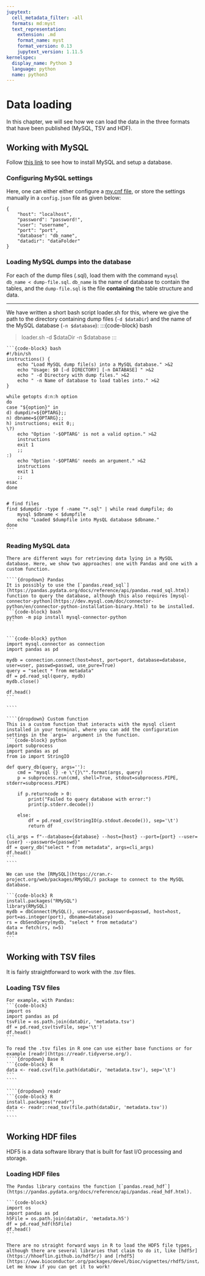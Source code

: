 ```yaml
---
jupytext:
  cell_metadata_filter: -all
  formats: md:myst
  text_representation:
    extension: .md
    format_name: myst
    format_version: 0.13
    jupytext_version: 1.11.5
kernelspec:
  display_name: Python 3
  language: python
  name: python3
---
```


# Data loading
In this chapter, we will see how we can load the data in the three formats that have been published (MySQL, TSV and HDF).

## Working with MySQL 
Follow [this link](https://dev.mysql.com/doc/mysql-getting-started/en/) to see how to install MySQL and setup a database.

### Configuring MySQL settings
Here, one can either either configure a [my.cnf file](https://dev.mysql.com/doc/refman/8.0/en/option-files.html), or store the settings manually in a `config.json` file as given below:

```
{
    "host": "localhost", 
    "password": "password!", 
    "user": "username", 
    "port": "port", 
    "database": "db_name", 
    "datadir": "dataFolder"
}
```

### Loading MySQL dumps into the database
For each of the dump files (.sql), load them with the command `mysql db_name < dump-file.sql`. `db_name` is the name of database to contain the tables, and the `dump-file.sql` is the file **containing** the table structure and data.
****
We have written a short bash script loader.sh for this, where we give the path to the directory containing dump files (`-d $dataDir`) and the name of the MySQL database (`-n $database`):
:::{code-block} bash
> loader.sh -d $dataDir -n $database
:::

````{dropdown} Script: loader.sh
```{code-block} bash
#!/bin/sh
instructions() {
    echo "Load MySQL dump file(s) into a MySQL database." >&2
    echo "Usage: $0 [-d DIRECTORY] [-n DATABASE] " >&2
    echo " -d Directory with dump files." >&2
    echo " -n Name of database to load tables into." >&2
}

while getopts d:n:h option
do
case "${option}" in
d) dumpdir=${OPTARG};;
n) dbname=${OPTARG};;
h) instructions; exit 0;;
\?)
    echo "Option '-$OPTARG' is not a valid option." >&2
    instructions
    exit 1
    ;;
:)
    echo "Option '-$OPTARG' needs an argument." >&2
    instructions
    exit 1
    ;;
esac
done


# find files
find $dumpdir -type f -name "*.sql" | while read dumpfile; do
    mysql $dbname < $dumpfile
    echo "Loaded $dumpfile into MysQL database $dbname." 
done
```
````

### Reading MySQL data

`````{tabbed} Python
There are different ways for retrieving data lying in a MySQL database. Here, we show two approaches: one with Pandas and one with a custom function.

````{dropdown} Pandas
It is possibly to use the [`pandas.read_sql`](https://pandas.pydata.org/docs/reference/api/pandas.read_sql.html) function to query the database, although this also requires [mysql-connector-python](https://dev.mysql.com/doc/connector-python/en/connector-python-installation-binary.html) to be installed.
```{code-block} bash
python -m pip install mysql-connector-python
```


```{code-block} python
import mysql.connector as connection
import pandas as pd

mydb = connection.connect(host=host, port=port, database=database, user=user, passwd=passwd, use_pure=True)
query = "select * from metadata"
df = pd.read_sql(query, mydb)
mydb.close()

df.head()
```

````

````{dropdown} Custom function
This is a custom function that interacts with the mysql client installed in your terminal, where you can add the configuration settings in the `args=` argument in the function.
```{code-block} python
import subprocess
import pandas as pd
from io import StringIO

def query_db(query, args=''):
    cmd = "mysql {} -e \"{}\"".format(args, query)
    p = subprocess.run(cmd, shell=True, stdout=subprocess.PIPE, stderr=subprocess.PIPE)

    if p.returncode > 0:
        print("Failed to query database with error:")
        print(p.stderr.decode())
    
    else:
        df = pd.read_csv(StringIO(p.stdout.decode()), sep='\t')
        return df

cli_args = f"--database={database} --host={host} --port={port} --user={user} --password={passwd}"
df = query_db("select * from metadata", args=cli_args)
df.head()
```
````
`````

`````{tabbed} R
We can use the [RMySQL](https://cran.r-project.org/web/packages/RMySQL/) package to connect to the MySQL database.

```{code-block} R
install.packages("RMySQL")
library(RMySQL)
mydb = dbConnect(MySQL(), user=user, password=passwd, host=host, port=as.integer(port), dbname=database)
rs = dbSendQuery(mydb, "select * from metadata")
data = fetch(rs, n=5)
data
```
`````

## Working with TSV files
It is fairly straightforward to work with the .tsv files.

### Loading TSV files
`````{tabbed} Python
For example, with Pandas:
```{code-block}
import os
import pandas as pd
tsvFile = os.path.join(dataDir, 'metadata.tsv')
df = pd.read_csv(tsvFile, sep='\t')
df.head()
```
`````

`````{tabbed} R
To read the .tsv files in R one can use either base functions or for example [readr](https://readr.tidyverse.org/).
````{dropdown} Base R
```{code-block} R 
data <- read.csv(file.path(dataDir, 'metadata.tsv'), sep='\t')
```
````

````{dropdown} readr
```{code-block} R
install.packages("readr")
data <- readr::read_tsv(file.path(dataDir, 'metadata.tsv'))
```
````
`````

## Working HDF files
HDF5 is a data software library that is built for fast I/O processing and storage.

### Loading HDF files
`````{tabbed} Python
The Pandas library contains the function [`pandas.read_hdf`](https://pandas.pydata.org/docs/reference/api/pandas.read_hdf.html).

```{code-block}
import os
import pandas as pd
h5File = os.path.join(dataDir, 'metadata.h5')
df = pd.read_hdf(h5File)
df.head()
```
`````

`````{tabbed} R
There are no straight forward ways in R to load the HDF5 file types, although there are several libraries that claim to do it, like [hdf5r](https://hhoeflin.github.io/hdf5r/) and [rhdf5](https://www.bioconductor.org/packages/devel/bioc/vignettes/rhdf5/inst/doc/rhdf5.html).
Let me know if you can get it to work!
`````

